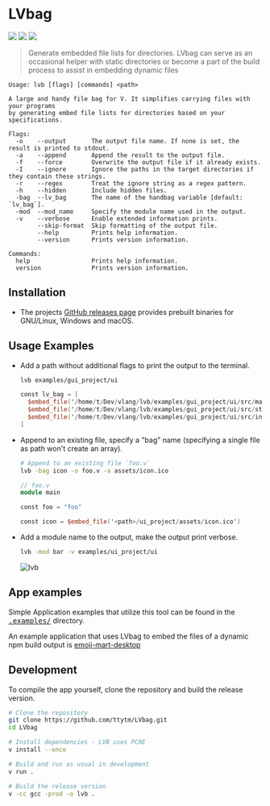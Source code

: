 # LVbag

[badge__build]: https://img.shields.io/github/actions/workflow/status/ttytm/LVbag/ci.yml?style=flat-rounded&branch=main&logo=github&logoColor=C0CAF5&labelColor=333
[badge__version]: https://img.shields.io/github/v/release/ttytm/LVbag?style=flat-rounded&logo=task&logoColor=C0CAF5&labelColor=333
[badge__license]: https://img.shields.io/github/license/ttytm/LVbag?style=flat-rounded&logo=opensourcehardware&label=License&logoColor=C0CAF5&labelColor=333

[![][badge__build]](https://github.com/ttytm/LVbag/actions?query=branch%3Amain)
[![][badge__version]](https://github.com/ttytm/LVbag/releases/latest)
[![][badge__license]](https://github.com/ttytm/LVbag/blob/main/LICENSE)

> Generate embedded file lists for directories. LVbag can serve as an occasional helper with static
> directories or become a part of the build process to assist in embedding dynamic files

```
Usage: lvb [flags] [commands] <path>

A large and handy file bag for V. It simplifies carrying files with your programs
by generating embed file lists for directories based on your specifications.

Flags:
  -o    --output       The output file name. If none is set, the result is printed to stdout.
  -a    --append       Append the result to the output file.
  -f    --force        Overwrite the output file if it already exists.
  -I    --ignore       Ignore the paths in the target directories if they contain these strings.
  -r    --regex        Treat the ignore string as a regex pattern.
  -h    --hidden       Include hidden files.
  -bag  --lv_bag       The name of the handbag variable [default: `lv_bag`].
  -mod  --mod_name     Specify the module name used in the output.
  -v    --verbose      Enable extended information prints.
        --skip-format  Skip formatting of the output file.
        --help         Prints help information.
        --version      Prints version information.

Commands:
  help                 Prints help information.
  version              Prints version information.
```

## Installation

- The projects [GitHub releases page](https://github.com/ttytm/LVbag/releases) provides prebuilt binaries for GNU/Linux, Windows and macOS.

## Usage Examples

- Add a path without additional flags to print the output to the terminal.

  ```sh
  lvb examples/gui_project/ui
  ```

  ```v
  const lv_bag = [
  	$embed_file('/home/t/Dev/vlang/lvb/examples/gui_project/ui/src/main.js')
  	$embed_file('/home/t/Dev/vlang/lvb/examples/gui_project/ui/src/style.css')
  	$embed_file('/home/t/Dev/vlang/lvb/examples/gui_project/ui/src/index.html')
  ]
  ```

- Append to an existing file, specify a "bag" name (specifying a single file as path won't create an array).

  ```sh
  # Append to an existing file `foo.v`
  lvb -bag icon -o foo.v -a assets/icon.ico
  ```

  ```v
  // foo.v
  module main

  const foo = "foo"

  const icon = $embed_file('<path>/ui_project/assets/icon.ico')
  ```

- Add a module name to the output, make the output print verbose.

  ```sh
  lvb -mod bar -v examples/ui_project/ui
  ```

  ![lvb](https://github.com/ttytm/webview/assets/34311583/6c3697eb-65a7-4c96-8619-13af37945051)

## App examples

Simple Application examples that utilize this tool can be found in the [<kbd>.examples/</kbd>](https://github.com/ttytm/LVbag/tree/main/examples) directory.

An example application that uses LVbag to embed the files of a dynamic npm build output is [emoji-mart-desktop](https://github.com/ttytm/emoji-mart-desktop)

## Development

To compile the app yourself, clone the repository and build the release version.

```sh
# Clone the repository
git clone https://github.com/ttytm/LVbag.git
cd LVbag

# Install dependencies - LVB uses PCRE
v install --once

# Build and run as usual in development
v run .

# Build the release version
v -cc gcc -prod -o lvb .
```
